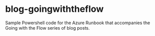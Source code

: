 # blog-goingwiththeflow
Sample Powershell code for the Azure Runbook that accompanies the Going with the Flow series of blog posts.
